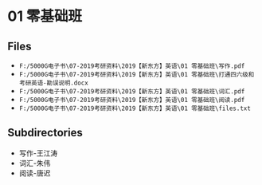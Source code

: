 # 01 零基础班

## Files

- `F:/5000G电子书\07-2019考研资料\2019【新东方】英语\01 零基础班\写作.pdf`
- `F:/5000G电子书\07-2019考研资料\2019【新东方】英语\01 零基础班\打通四六级和考研英语-勘误说明.docx`
- `F:/5000G电子书\07-2019考研资料\2019【新东方】英语\01 零基础班\词汇.pdf`
- `F:/5000G电子书\07-2019考研资料\2019【新东方】英语\01 零基础班\阅读.pdf`
- `F:/5000G电子书\07-2019考研资料\2019【新东方】英语\01 零基础班\files.txt`

## Subdirectories

- 写作-王江涛
- 词汇-朱伟
- 阅读-唐迟
